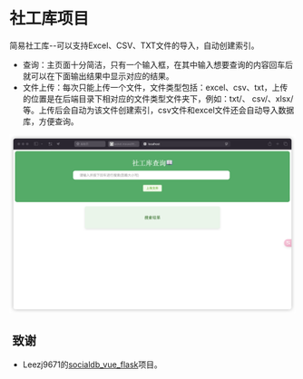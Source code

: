 # 社工库项目
简易社工库--可以支持Excel、CSV、TXT文件的导入，自动创建索引。

- 查询：主页面十分简洁，只有一个输入框，在其中输入想要查询的内容回车后就可以在下面输出结果中显示对应的结果。
- 文件上传：每次只能上传一个文件，文件类型包括：excel、csv、txt，上传的位置是在后端目录下相对应的文件类型文件夹下，例如：txt/、 csv/、xlsx/ 等。上传后会自动为该文件创建索引，csv文件和excel文件还会自动导入数据库，方便查询。

![page1](static/page1.png)

##  致谢

- Leezj9671的[socialdb_vue_flask](https://github.com/Leezj9671/socialdb_vue_flask)项目。
